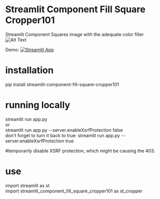# Streamlit Component Fill Square Cropper101  
Streamlit Component Squares image with the adequate color filler  
![Alt Text](https://github.com/webdevserv/streamlit_component_fill_square_cropper101/blob/f6772817321ed43baa7f238f53f6b3613700597a/images/add.JPG)  

Demo: [![Streamlit App](https://static.streamlit.io/badges/streamlit_badge_black_white.svg)](https://appcomponentfillsquarecropper101-e6skhjrbgv7e5h9apuvgkr.streamlit.app)  

# installation

pip install streamlit-component-fill-square-cropper101

# running locally

streamlit run app.py  
or  
streamlit run app.py --server.enableXsrfProtection false  
don't forget to turn it back to true: streamlit run app.py --server.enableXsrfProtection true  

#temporarily disable XSRF protection, which might be causing the 403.  

# use

import streamlit as st  
import streamlit_component_fill_square_cropper101 as st_cropper
